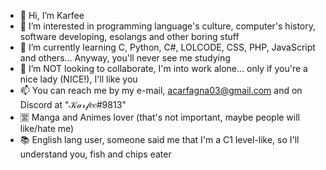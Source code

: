 - 👋 Hi, I’m Karfee
- 👀 I’m interested in programming language's culture, computer's history, software developing, esolangs and other boring stuff
- 🌱 I’m currently learning C, Python, C#, LOLCODE, CSS, PHP, JavaScript and others... Anyway, you'll never see me studying
- 💞️ I’m NOT looking to collaborate, I'm into work alone... only if you're a nice lady (NICE!), I'll like you
- 📫 You can reach me by my e-mail, acarfagna03@gmail.com and on Discord at "𝒦𝒶𝓇𝒻𝑒𝑒#9813"
- 🈺 Manga and Animes lover (that's not important, maybe people will like/hate me)
- 📚 English lang user, someone said me that I'm a C1 level-like, so I'll understand you, fish and chips eater
